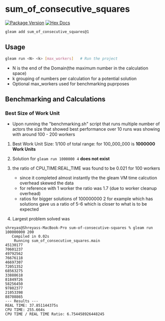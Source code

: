 # sum_of_consecutive_squares

[![Package Version](https://img.shields.io/hexpm/v/sum_of_consecutive_squares)](https://hex.pm/packages/sum_of_consecutive_squares)
[![Hex Docs](https://img.shields.io/badge/hex-docs-ffaff3)](https://hexdocs.pm/sum_of_consecutive_squares/)

```sh
gleam add sum_of_consecutive_squares@1
```

## Usage 

```sh
gleam run <N> <k> [max_workers]   # Run the project
```
- N is the end of the Domain(the maximum number in the calculation space)
- k grouping of numbers per calculation for a potential solution
- Optional max_workers used for benchmarking puprposes

## Benchmarking and Calculations

### Best Size of Work Unit
- Upon running the "benchmarking.sh" script that runs multiple number of actors
  the size that showed best performance over 10 runs was showing with around 100 - 200 workers

1. Best Work Unit Size: 1/100 of total range: for 100_000_000 is **1000000 Work Units**

2. Solution for ```gleam run 1000000 4``` **does not exist** 

3. the ratio of CPU_TIME:REAL_TIME was found to be 0.021 for 100 workers
    - since it completed almost instantly the the gleam VM time calcution overhead skewed the data  
    - for reference with 1 worker the ratio was 1.7 (due to worker cleanup overhead)
    - ratios for bigger solutions of 100000000 2 for example which has solutions gave us a ratio of 5-6
    which is closer to what is to be expected

4. Largest problem solved was  
```
shreyas@Shreyass-MacBook-Pro sum-of-consecutive-squares % gleam run 100000000 200
   Compiled in 0.02s
    Running sum_of_consecutive_squares.main
45130177
70601237
49792562
76676118
46697307
72051352
68563275
33888618
81849726
58256450
97802377
21053398
88708865
--- Results ---
REAL TIME: 37.851144375s
CPU TIME: 255.664s
CPU TIME / REAL TIME Ratio: 6.754458926448245
```
